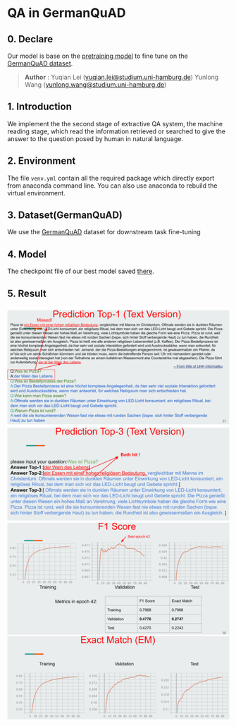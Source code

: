 # QA in GermanQuAD

## 0. Declare

Our model is base on the [pretraining model](https://huggingface.co/bert-base-german-cased) to fine tune on the [GermanQuAD dataset](https://www.deepset.ai/germanquad).

> **Author** : 	Yuqian Lei (yuqian.lei@studium.uni-hamburg.de)
>             		Yunlong Wang (yunlong.wang@studium.uni-hamburg.de)



## 1. Introduction

We implement the the second stage of extractive QA system, the machine reading stage, which read the information retrieved or searched to give the answer to the question posed by human in natural language.

## 2. Environment

The file `venv.yml` contain all the required package which directly export from anaconda command line. You can also use anaconda to rebuild the virtual environment.

## 3. Dataset(GermanQuAD)

We use the [GermanQuAD](https://www.deepset.ai/germanquad) dataset for downstream task fine-tuning

## 4. Model

The checkpoint file of our best model saved [there](https://cloud.mafiasi.de/s/Ds4jxjBZz725HcT).

## 5. Result

![image-20231101235046554](./README.assets/image-20231101235046554.png)![image-20231101235101267](./README.assets/image-20231101235101267.png)![image-20231101235125450](./README.assets/image-20231101235125450.png)![image-20231101235134297](./README.assets/image-20231101235134297.png)
